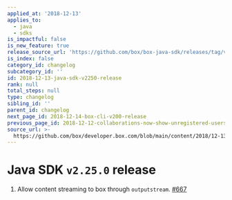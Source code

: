 ```yaml
---
applied_at: '2018-12-13'
applies_to:
  - java
  - sdks
is_impactful: false
is_new_feature: true
release_source_url: 'https://github.com/box/box-java-sdk/releases/tag/v2.25.0'
is_index: false
category_id: changelog
subcategory_id: ''
id: 2018-12-13-java-sdk-v2250-release
rank: null
total_steps: null
type: changelog
sibling_id: ''
parent_id: changelog
next_page_id: 2018-12-14-box-cli-v200-release
previous_page_id: 2018-12-12-collaborations-now-show-unregistered-users
source_url: >-
  https://github.com/box/developer.box.com/blob/main/content/2018/12-13-java-sdk-v2250-release.md
---
```

# Java SDK `v2.25.0` release

1. Allow content streaming to box through `outputstream`. [#667](https://github.com/box/box-java-sdk/pull/667)